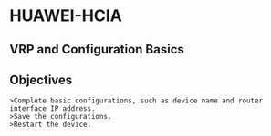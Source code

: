 # HUAWEI-HCIA

## VRP and Configuration Basics
## Objectives

    >Complete basic configurations, such as device name and router interface IP address.
    >Save the configurations.
    >Restart the device.
